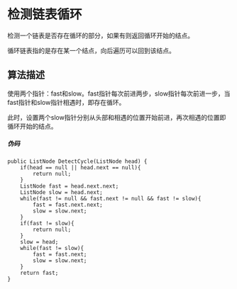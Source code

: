 # 检测链表循环

检测一个链表是否存在循环的部分，如果有则返回循环开始的结点。

循环链表指的是存在某一个结点，向后遍历可以回到该结点。

## 算法描述

使用两个指针：fast和slow。fast指针每次前进两步，slow指针每次前进一步，当fast指针和slow指针相遇时，即存在循环。

此时，设置两个slow指针分别从头部和相遇的位置开始前进，再次相遇的位置即循环开始的结点。

##### 伪码
```
public ListNode DetectCycle(ListNode head) {
    if(head == null || head.next == null){
        return null;
    }
    ListNode fast = head.next.next;
    ListNode slow = head.next;
    while(fast != null && fast.next != null && fast != slow){
        fast = fast.next.next;
        slow = slow.next;
    }
    if(fast != slow){
        return null;
    }
    slow = head;
    while(fast != slow){
        fast = fast.next;
        slow = slow.next;
    }
    return fast;
}
```